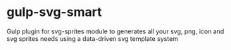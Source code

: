 # gulp-svg-smart
Gulp plugin for svg-sprites module to generates all your svg, png, icon and svg sprites needs using a data-driven svg template system

